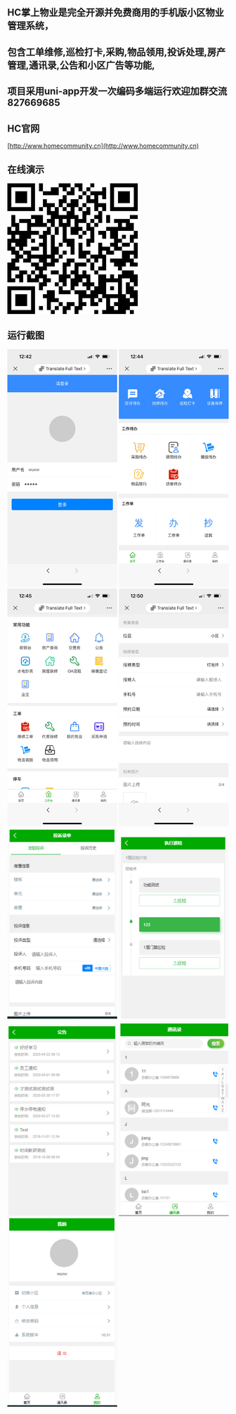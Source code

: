 ## HC掌上物业是完全开源并免费商用的手机版小区物业管理系统，
## 包含工单维修,巡检打卡,采购,物品领用,投诉处理,房产管理,通讯录,公告和小区广告等功能,
## 项目采用uni-app开发一次编码多端运行欢迎加群交流827669685


## HC官网

[http://www.homecommunity.cn](http://www.homecommunity.cn)

## 在线演示

![image](/readme/img/demo.png)



## 运行截图

<img src="/readme/img/login.jpg" width="250px"/>
<img src="/readme/img/index.jpg" width="250px"/>
<img src="/readme/img/func.jpg" width="250px"/>
<img src="/readme/img/repair.jpg" width="250px"/>
<img src="/readme/img/compaint.png" width="250px"/>
<img src="/readme/img/inspection.png" width="250px"/>
<img src="/readme/img/notice.png" width="250px"/>
<img src="/readme/img/tels.png" width="250px"/>
<img src="/readme/img/my.png" width="250px"/>